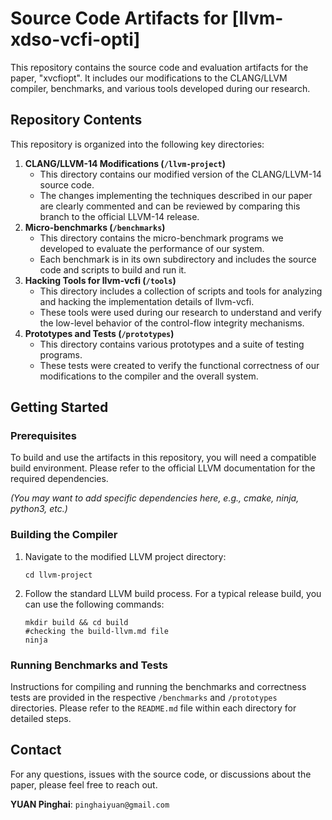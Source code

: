 # Source Code Artifacts for [llvm-xdso-vcfi-opti]

This repository contains the source code and evaluation artifacts for the paper, "xvcfiopt". It includes our modifications to the CLANG/LLVM compiler, benchmarks, and various tools developed during our research.

## Repository Contents

This repository is organized into the following key directories:

1. **CLANG/LLVM-14 Modifications (`/llvm-project`)**
   - This directory contains our modified version of the CLANG/LLVM-14 source code.
   - The changes implementing the techniques described in our paper are clearly commented and can be reviewed by comparing this branch to the official LLVM-14 release.
2. **Micro-benchmarks (`/benchmarks`)**
   - This directory contains the micro-benchmark programs we developed to evaluate the performance of our system.
   - Each benchmark is in its own subdirectory and includes the source code and scripts to build and run it.
3. **Hacking Tools for llvm-vcfi (`/tools`)**
   - This directory includes a collection of scripts and tools for analyzing and hacking the implementation details of llvm-vcfi.
   - These tools were used during our research to understand and verify the low-level behavior of the control-flow integrity mechanisms.
4. **Prototypes and Tests (`/prototypes`)**
   - This directory contains various prototypes and a suite of testing programs.
   - These tests were created to verify the functional correctness of our modifications to the compiler and the overall system.

## Getting Started

### Prerequisites

To build and use the artifacts in this repository, you will need a compatible build environment. Please refer to the official LLVM documentation for the required dependencies.

*(You may want to add specific dependencies here, e.g., cmake, ninja, python3, etc.)*

### Building the Compiler

1. Navigate to the modified LLVM project directory:

   ```
   cd llvm-project
   ```

2. Follow the standard LLVM build process. For a typical release build, you can use the following commands:

   ```
   mkdir build && cd build
   #checking the build-llvm.md file
   ninja
   ```

### Running Benchmarks and Tests

Instructions for compiling and running the benchmarks and correctness tests are provided in the respective `/benchmarks` and `/prototypes` directories. Please refer to the `README.md` file within each directory for detailed steps.

## Contact

For any questions, issues with the source code, or discussions about the paper, please feel free to reach out.

**YUAN Pinghai**: `pinghaiyuan@gmail.com`
